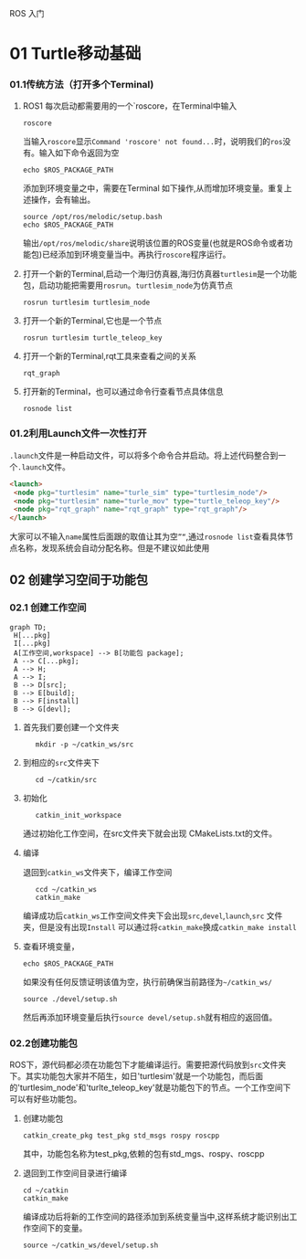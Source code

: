 ROS 入门
# 01 Turtle移动基础
### 01.1传统方法（打开多个Terminal)
1. ROS1 每次启动都需要用的一个`roscore，在Terminal中输入
   ```SHELL
   roscore
   ```
   当输入`roscore`显示`Command 'roscore' not found...`时，说明我们的`ros`没有。输入如下命令返回为空
   ```SHELL
   echo $ROS_PACKAGE_PATH
   ```
   添加到环境变量之中，需要在Terminal 如下操作,从而增加环境变量。重复上述操作，会有输出。
   ```SHELL
   source /opt/ros/melodic/setup.bash
   echo $ROS_PACKAGE_PATH
   ```
   输出`/opt/ros/melodic/share`说明该位置的ROS变量(也就是ROS命令或者功能包)已经添加到环境变量当中。再执行`roscore`程序运行。
   
3. 打开一个新的Terminal,启动一个海归仿真器,海归仿真器`turtlesim`是一个功能包，启动功能把需要用`rosrun`。`turtlesim_node`为仿真节点
   ```SHELL
   rosrun turtlesim turtlesim_node
   ```
4. 打开一个新的Terminal,它也是一个节点
   ```SHELL
   rosrun turtlesim turtle_teleop_key
   ```
5. 打开一个新的Terminal,rqt工具来查看之间的关系
   ```SHELL
   rqt_graph
   ```
6. 打开新的Terminal，也可以通过命令行查看节点具体信息
   ```SHELL
   rosnode list
   ```
### 01.2利用Launch文件一次性打开
`.launch`文件是一种启动文件，可以将多个命令合并启动。将上述代码整合到一个`.launch`文件。
   ```html
   <launch>
    <node pkg="turtlesim" name="turle_sim" type="turtlesim_node"/>
    <node pkg="turtlesim" name="turle_mov" type="turtle_teleop_key"/>
    <node pkg="rqt_graph" name="rqt_graph" type="rqt_graph"/>
   </launch>
   ```
大家可以不输入`name`属性后面跟的取值让其为空`”“`,通过`rosnode list`查看具体节点名称，发现系统会自动分配名称。但是不建议如此使用

## 02 创建学习空间于功能包
### 02.1 创建工作空间
```mermaid
graph TD;
 H[...pkg]
 I[...pkg]
 A[工作空间,workspace] --> B[功能包 package];
 A --> C[...pkg];
 A --> H;
 A --> I;
 B --> D[src];
 B --> E[build];
 B --> F[install]
 B --> G[devl];
```
1. 首先我们要创建一个文件夹
   ```SHELL
      mkdir -p ~/catkin_ws/src
   ```
2. 到相应的`src`文件夹下
   ```SHELL
      cd ~/catkin/src
   ```

3. 初始化
   ```SHELL
      catkin_init_workspace
   ```
   通过初始化工作空间，在src文件夹下就会出现 CMakeLists.txt的文件。

4. 编译

   退回到`catkin_ws`文件夹下，编译工作空间
   ```SHELL
      ccd ~/catkin_ws
      catkin_make
   ```
   编译成功后`catkin_ws`工作空间文件夹下会出现`src`,`devel`,`launch`,`src` 文件夹，但是没有出现`Install`
   可以通过将`catkin_make`换成`catkin_make install`
5. 查看环境变量，
   ```SHELL
   echo $ROS_PACKAGE_PATH
   ```
   如果没有任何反馈证明该值为空，执行前确保当前路径为`~/catkin_ws/`
   ```SHELL
   source ./devel/setup.sh
   ```
   然后再添加环境变量后执行`source devel/setup.sh`就有相应的返回值。
### 02.2创建功能包
   ROS下，源代码都必须在功能包下才能编译运行。需要把源代码放到`src`文件夹下。其实功能包大家并不陌生，如日'turtlesim'就是一个功能包，而后面的'turtlesim_node'和'turlte_teleop_key'就是功能包下的节点。一个工作空间下可以有好些功能包。
1. 创建功能包   
   ```SHELL
   catkin_create_pkg test_pkg std_msgs rospy roscpp
   ```
   其中，功能包名称为test_pkg,依赖的包有std_mgs、rospy、roscpp
   
2. 退回到工作空间目录进行编译
   ```SHELL
   cd ~/catkin
   catkin_make
   ```
   编译成功后将新的工作空间的路径添加到系统变量当中,这样系统才能识别出工作空间下的变量。
   ```SHELL
   source ~/catkin_ws/devel/setup.sh
   ```



 

